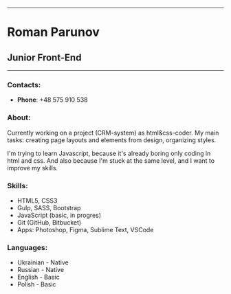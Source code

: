 *****

# Roman Parunov
## Junior Front-End

-----

### Contacts:
* __Phone__: +48 575 910 538

### About:
Currently working on a project (CRM-system) as html&css-coder. My main tasks: creating page layouts and elements from design, organizing styles.

I'm trying to learn Javascript, because it's already boring only coding in html and css. And also because I'm stuck at the same level, and I want to improve my skills.

### Skills:
* HTML5, CSS3
* Gulp, SASS, Bootstrap
* JavaScript (basic, in progres)
* Git (GitHub, Bitbucket)
* Apps: Photoshop, Figma, Sublime Text, VSCode

### Languages:
* Ukrainian - Native
* Russian - Native
* English - Basic
* Polish - Basic